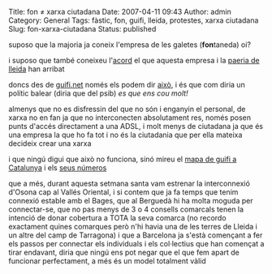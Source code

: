 Title: fon ≠ xarxa ciutadana
Date: 2007-04-11 09:43
Author: admin
Category: General
Tags: fàstic, fon, guifi, lleida, protestes, xarxa ciutadana
Slug: fon-xarxa-ciutadana
Status: published

suposo que la majoria ja coneix l'empresa de les galetes (**fon**taneda) oi?

i suposo que també coneixeu l'<a href="http://www.vilaweb.cat/www/noticia?p_idcmp=2348712" target="_blank" rel="noopener">acord</a> el que aquesta empresa i la <a href="http://www.paeria.es/" target="_blank" rel="noopener">paeria de lleida</a> han arribat

doncs des de <a href="http://guifi.net" target="_blank" rel="noopener">guifi.net</a> només els podem dir <a href="http://guifi.net/ca/node/8166" target="_blank" rel="noopener">això</a>, i és que com diria un polític balear (diria que del psib) *es que ens cou molt!*

almenys que no es disfressin del que no són i enganyin el personal, de xarxa no en fan ja que no interconecten absolutament res, només posen punts d'accés directament a una ADSL, i molt menys de ciutadana ja que és una empresa la que ho fa tot i no és la ciutadania que per ella mateixa decideix crear una xarxa

i que ningú digui que això no funciona, sinó mireu el <a href="http://maps.guifi.net/world.phtml?Pointer=Y&amp;local_maps=Y&amp;Supernodes=Y&amp;NodesAP=Y&amp;NodesClient=Y&amp;NodesProjected=Y&amp;LinksWDS=Y&amp;LinksClient=Y&amp;LinksOffline=Y&amp;Lang=ca&amp;ViewRegion=Veure+directament&amp;minx=0.127079&amp;miny=40.465125&amp;maxx=3.371953&amp;maxy=42.898781&amp;imagewidth=600&amp;imageheight=450&amp;CMD=ZOOM_IN&amp;KEYMAPXSIZE=120&amp;KEYMAPYSIZE=90&amp;kminx=0.127079&amp;kminy=40.465125&amp;kmaxx=3.371953&amp;kmaxy=42.898781&amp;MapSize=800%2C600&amp;CMD=ZOOM_IN&amp;PREVIOUS_MODE=1" target="_blank" rel="noopener">mapa de guifi a Catalunya</a> i els <a href="http://guifi.net/ca/catalunya" target="_blank" rel="noopener">seus números</a>

que a més, durant aquesta setmana santa vam estrenar la interconnexió d'Osona cap al Vallés Oriental, i si contem que ja fa temps que tenim connexió estable amb el Bages, que al Berguedà hi ha molta moguda per connectar-se, que no pas menys de 3 o 4 consells comarcals tenen la intenció de donar cobertura a TOTA la seva comarca (no recordo exactament quines comarques però n'hi havia una de les terres de Lleida i un altre del camp de Tarragona) i que a Barcelona ja s'està començant a fer els passos per connectar els individuals i els col·lectius que han començat a tirar endavant, diria que ningú ens pot negar que el que fem apart de funcionar perfectament, a més és un model totalment vàlid
